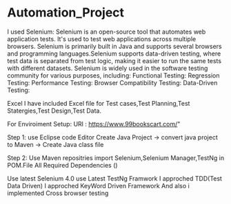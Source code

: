 # Automation_Project

I used Selenium:
Selenium is an open-source tool that automates web application tests. It's used to test web applications across multiple browsers. Selenium is primarily built in Java and supports several browsers and programming languages.Selenium supports data-driven testing, where test data is separated from test logic, making it easier to run the same tests with different datasets.
Selenium is widely used in the software testing community for various purposes, including:
Functional Testing: 
Regression Testing:
Performance Testing:
Browser Compatibility Testing:
Data-Driven Testing:

Excel
I have included Excel file for Test cases,Test Planning,Test Statergies,Test Design,Test Data.

For Enviroiment Setup:
URl : https://www.99bookscart.com/"

Step 1:
use Eclipse code Editor
Create Java Project -> convert java project to Maven -> Create Java class file

Step 2:
Use Maven repositries
import Selenium,Selenium Manager,TestNg in POM.File All Required Dependencies ()

Use latest Selenium 4.0
use Latest TestNg Framwork 
I approched TDD(Test Data Driven)
I approched KeyWord Driven Framework
And also i implemented Cross browser testing







